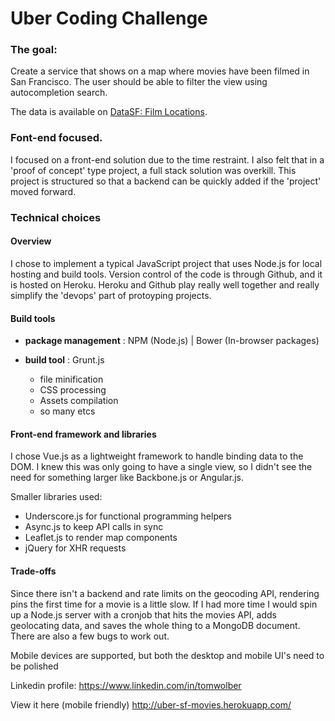 # Uber Coding Challenge

### The goal:
Create a service that shows on a map where movies have been filmed in San Francisco. The user should be able to filter the view using autocompletion search.

The data is available on [DataSF: Film Locations](https://data.sfgov.org/Culture-and-Recreation/Film-Locations-in-San-Francisco/yitu-d5am).

### Font-end focused.
I focused on a front-end solution due to the time restraint. I also felt that in a 'proof of concept' type project, a full stack solution was overkill. This project is structured so that a backend can be quickly added if the 'project' moved forward.

### Technical choices

#### Overview
I chose to implement a typical JavaScript project that uses Node.js for local hosting and build tools. Version control of the code is through Github, and it is hosted on Heroku.
Heroku and Github play really well together and really simplify the 'devops' part of protoyping projects.

#### Build tools

- **package management** : NPM (Node.js) | Bower (In-browser packages)

- **build tool** : Grunt.js

  - file minification
  - CSS processing
  - Assets compilation
  - so many etcs
  
#### Front-end framework and libraries
I chose Vue.js as a lightweight framework to handle binding data to the DOM. I knew this was only going to have a single view, so I didn't see the need for something larger like Backbone.js or Angular.js.

Smaller libraries used: 

- Underscore.js for functional programming helpers
- Async.js to keep API calls in sync
- Leaflet.js to render map components
- jQuery for XHR requests

#### Trade-offs

Since there isn't a backend and rate limits on the geocoding API, rendering pins the first time for a movie is a little slow. If I had more time I would spin up a Node.js server with a cronjob that hits the movies API, adds geolocating data, and saves the whole thing to a MongoDB document. There are also a few bugs to work out.

Mobile devices are supported, but both the desktop and mobile UI's need to be polished

Linkedin profile:
https://www.linkedin.com/in/tomwolber

View it here (mobile friendly)
http://uber-sf-movies.herokuapp.com/
